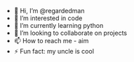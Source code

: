 - 👋 Hi, I’m @regardedman
- 👀 I’m interested in code
- 🌱 I’m currently learning python
- 💞️ I’m looking to collaborate on projects
- 📫 How to reach me - aim
- ⚡ Fun fact: my uncle is cool

<!---
regardedman/regardedman is a ✨ special ✨ repository because its `README.md` (this file) appears on your GitHub profile.
You can click the Preview link to take a look at your changes.
--->
